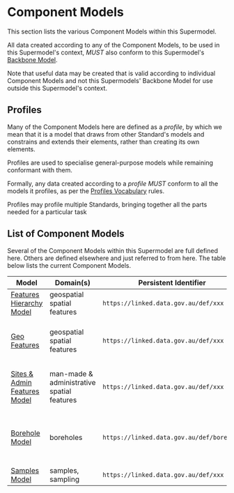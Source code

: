 # Component Models

This section lists the various Component Models within this Supermodel.

All data created according to any of the Component Models, to be used in this Supermodel's context, _MUST_ also conform to this Supermodel's [Backbone Model](backbone.md). 

Note that useful data may be created that is valid according to individual Component Models and not this Supermodels' Backbone Model for use outside this Supermodel's context.  

## Profiles

Many of the Component Models here are defined as a _profile_, by which we mean that it is a model that draws from other Standard's models and constrains and extends their elements, rather than creating its own elements.

Profiles are used to specialise general-purpose models while remaining conformant with them.
 
Formally, any data created according to a _profile_ _MUST_ conform to all the models it profiles, as per the [Profiles Vocabulary](background.md#profiles-vocabulary-prof) rules.

Profiles may profile multiple Standards, bringing together all the parts needed for a particular task

## List of Component Models

Several of the Component Models within this Supermodel are full defined here. Others are defined elsewhere and just referred to from here. The table below lists the current Component Models.

**Model** | **Domain(s)** | **Persistent Identifier** | **Notes**
--- | --- | --- | --- 
[Features Hierarchy Model](components/features-hierarchy.md) | geospatial spatial features | `https://linked.data.gov.au/def/xxx` | Coming...
[Geo Features](components/geo-features.md) | geospatial spatial features | `https://linked.data.gov.au/def/xxx` | child model of [Features Hierarchy Model](components/features-hierarchy.md)
[Sites & Admin Features Model](components/sites-admin.md) | man-made & administrative spatial features | `https://linked.data.gov.au/def/xxx` | child model of [Features Hierarchy Model](components/features-hierarchy.md)
[Borehole Model](components/boreholes.md) | boreholes | `https://linked.data.gov.au/def/borehole` | child model of [Sites & Admin Features Model](components/sites-admin.md)
[Samples Model](components/samples.md) | samples, sampling | `https://linked.data.gov.au/def/xxx` | Coming...
